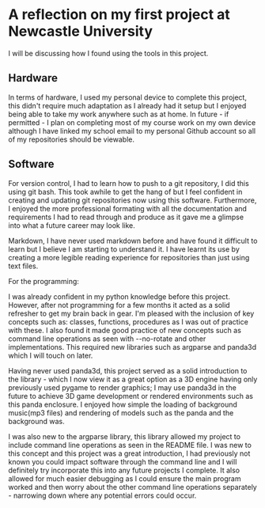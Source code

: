 A reflection on my first project at Newcastle University
===

I will be discussing how I found using the tools in this project.

Hardware
---
In terms of hardware, I used my personal device to complete this project, this didn't require much adaptation as I already had it setup but I enjoyed being able to take my work anywhere such as at home. In future - if permitted - I plan on completing most of my course work on my own device although I have linked my school email to my personal Github account so all of my repositories should be viewable.

Software
---
For version control, I had to learn how to push to a git repository, I did this using git bash. This took awhile to get the hang of but I feel confident in creating and updating git repositories now using this software. Furthermore, I enjoyed the more professional formating with all the documentation and requirements I had to read through and produce as it gave me a glimpse into what a future career may look like.

Markdown, I have never used markdown before and have found it difficult to learn but I believe I am starting to understand it. I have learnt its use by creating a more legible reading experience for repositories than just using text files.

For the programming:

I was already confident in my python knowledge before this project. However, after not programming for a few months it acted as a solid refresher to get my brain back in gear. I'm pleased with the inclusion of key concepts such as: classes, functions, procedures as I was out of practice with these. I also found it made good practice of new concepts such as command line operations as seen with --no-rotate and other implementations. This required new libraries such as argparse and panda3d which I will touch on later.

Having never used panda3d, this project served as a solid introduction to the library - which I now view it as a great option as a 3D engine having only previously used pygame to render graphics; I may use panda3d in the future to achieve 3D game development or rendered environments such as this panda enclosure. I enjoyed how simple the loading of background music(mp3 files) and rendering of models such as the panda and the background was.

I was also new to the argparse library, this library allowed my project to include command line operations as seen in the README file. I was new to this concept and this project was a great introduction, I had previously not known you could impact software through the command line and I will definitely try incorporate this into any future projects I complete. It also allowed for much easier debugging as I could ensure the main program worked and then worry about the other command line operations separately - narrowing down where any potential errors could occur.